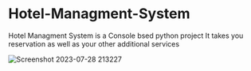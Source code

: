 # Hotel-Managment-System
Hotel Managment System is a Console bsed python project 
It takes you reservation as well as your other additional services

![Screenshot 2023-07-28 213227](https://github.com/RaniaFernando/Hotel-Managment-System/assets/66217489/e923ca14-8405-4c71-abf6-e4c42544eb51)
